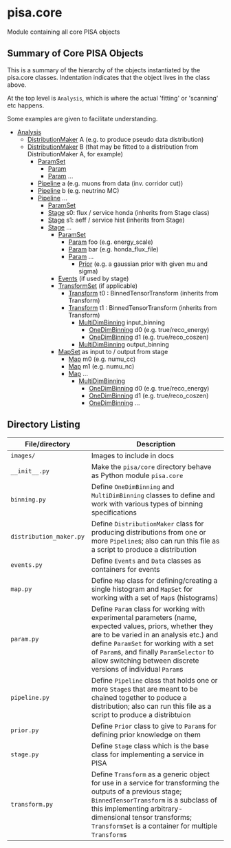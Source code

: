 # pisa.core

Module containing all core PISA objects


## Summary of Core PISA Objects

This is a summary of the hierarchy of the objects instantiated by the pisa.core
classes. Indentation indicates that the object lives in the class above.

At the top level is `Analysis`, which is where the actual 'fitting' or 'scanning' etc
happens.

Some examples are given to facilitate understanding.

* [Analysis](/pisa/core/analysis.py)
  * [DistributionMaker](/pisa/core/distribution_maker.py) A (e.g. to produce pseudo data distribution)
  * [DistributionMaker](/pisa/core/distribution_maker.py) B (that may be fitted to a distribution from DistributionMaker A, for example)
    * [ParamSet](/pisa/core/param.py)
      * [Param](/pisa/core/param.py)
      * [Param](/pisa/core/param.py) ...
    * [Pipeline](/pisa/core/pipeline.py) a (e.g. muons from data (inv. corridor cut))
    * [Pipeline](/pisa/core/pipeline.py) b (e.g. neutrino MC)
    * [Pipeline](/pisa/core/pipeline.py) ...
      * [ParamSet](/pisa/core/param.py)
      * [Stage](/pisa/core/stage.py) s0: flux / service honda (inherits from Stage class)
      * [Stage](/pisa/core/stage.py) s1: aeff / service hist (inherits from Stage)
      * [Stage](/pisa/core/stage.py) ...
        * [ParamSet](/pisa/core/param.py)
          * [Param](/pisa/core/param.py) foo (e.g. energy_scale)
          * [Param](/pisa/core/param.py) bar (e.g. honda_flux_file)
          * [Param](/pisa/core/param.py) ...
            * [Prior](/pisa/core/prior.py) (e.g. a gaussian prior with given mu and sigma) 
        * [Events](/pisa/core/events.py) (if used by stage)
        * [TransformSet](/pisa/core/transform.py) (if applicable)
          * [Transform](/pisa/core/transform.py) t0 : BinnedTensorTransform (inherits from Transform)
          * [Transform](/pisa/core/transform.py) t1 : BinnedTensorTransform (inherits from Transform)
            * [MultiDimBinning](/pisa/core/binning.py) input_binning
              * [OneDimBinning](/pisa/core/binning.py) d0 (e.g. true/reco_energy)
              * [OneDimBinning](/pisa/core/binning.py) d1 (e.g. true/reco_coszen)
            * [MultiDimBinning](/pisa/core/binning.py) output_binning
        * [MapSet](/pisa/core/map.py) as input to / output from stage
          * [Map](/pisa/core/map.py) m0 (e.g. numu_cc)
          * [Map](/pisa/core/map.py) m1 (e.g. numu_nc)
          * [Map](/pisa/core/map.py) ...
            * [MultiDimBinning](/pisa/core/binning.py)
              * [OneDimBinning](/pisa/core/binning.py) d0 (e.g. true/reco_energy)
              * [OneDimBinning](/pisa/core/binning.py) d1 (e.g. true/reco_coszen)
              * [OneDimBinning](/pisa/core/binning.py) ...


## Directory Listing

| File/directory          | Description
| ----------------------- | -----------
| `images/`               | Images to include in docs
| `__init__.py`           | Make the `pisa/core` directory behave as Python module `pisa.core`
| `binning.py`            | Define `OneDimBinning` and `MultiDimBinning` classes to define and work with various types of binning specifications
| `distribution_maker.py` | Define `DistributionMaker` class for producing distributions from one or more `Pipeline`s; also can run this file as a script to produce a distribution
| `events.py`             | Define `Events` and `Data` classes as containers for events
| `map.py`                | Define `Map` class for defining/creating a single histogram and `MapSet` for working with a set of `Map`s (histograms)
| `param.py`              | Define `Param` class for working with experimental parameters (name, expected values, priors, whether they are to be varied in an analysis etc.) and define `ParamSet` for working with a set of `Param`s, and finally `ParamSelector` to allow switching between discrete versions of individual `Param`s
| `pipeline.py`           | Define `Pipeline` class that holds one or more `Stage`s that are meant to be chained together to poduce a distribution; also can run this file as a script to produce a distribtuion
| `prior.py`              | Define `Prior` class to give to `Param`s for defining prior knowledge on them
| `stage.py`              | Define `Stage` class which is the base class for implementing a service in PISA
| `transform.py`          | Define  `Transform` as a generic object for use in a service for transforming the outputs of a previous stage; `BinnedTensorTransform` is a subclass of this implementing arbitrary-dimensional tensor transforms; `TransformSet` is a container for multiple `Transform`s
